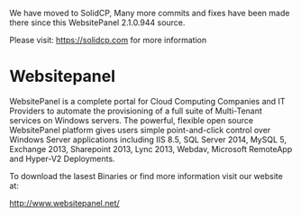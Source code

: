 We have moved to SolidCP,
Many more commits and fixes have been made there since this WebsitePanel 2.1.0.944 source.

Please visit: https://solidcp.com for more information

# Websitepanel

WebsitePanel is a complete portal for Cloud Computing Companies and IT Providers to automate the provisioning of a full suite of Multi-Tenant services on Windows servers. The powerful, flexible open source WebsitePanel platform gives users simple point-and-click control over Windows Server applications including IIS 8.5, SQL Server 2014, MySQL 5, Exchange 2013, Sharepoint 2013, Lync 2013, Webdav, Microsoft RemoteApp and Hyper-V2 Deployments.

To download the lasest Binaries or find more information visit our website at: 

http://www.websitepanel.net/
